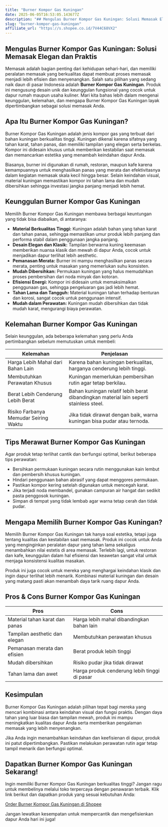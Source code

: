 ```yaml
---
title: "Burner Kompor Gas Kuningan"
date: 2025-06-05T16:53:05.143677Z
description: "## Mengulas Burner Kompor Gas Kuningan: Solusi Memasak Elegan dan Praktis..."
slug: "burner-kompor-gas-kuningan"
affiliate_url: "https://s.shopee.co.id/7V44C68VX2"
---
```

## Mengulas Burner Kompor Gas Kuningan: Solusi Memasak Elegan dan Praktis

Memasak adalah bagian penting dari kehidupan sehari-hari, dan memiliki peralatan memasak yang berkualitas dapat membuat proses memasak menjadi lebih efisien dan menyenangkan. Salah satu pilihan yang sedang naik daun di pasar Indonesia adalah **Burner Kompor Gas Kuningan**. Produk ini mengusung desain unik dan keunggulan fungsional yang cocok untuk dapur rumah maupun usaha kuliner. Mari kita bahas lebih dalam mengenai keunggulan, kelemahan, dan mengapa Burner Kompor Gas Kuningan layak dipertimbangkan sebagai solusi memasak Anda.

## Apa Itu Burner Kompor Gas Kuningan?

Burner Kompor Gas Kuningan adalah jenis kompor gas yang terbuat dari bahan kuningan berkualitas tinggi. Kuningan dikenal karena sifatnya yang tahan karat, tahan panas, dan memiliki tampilan yang elegan serta berkelas. Kompor ini didesain khusus untuk memberikan kestabilan saat memasak dan memancarkan estetika yang menambah keindahan dapur Anda.

Biasanya, burner ini digunakan di rumah, restoran, maupun kafe karena kemampuannya untuk menghasilkan panas yang merata dan efektivitasnya dalam kegiatan memasak skala kecil hingga besar. Selain keindahan visual, material kuningan memastikan kompor ini tahan lama dan mudah dibersihkan sehingga investasi jangka panjang menjadi lebih hemat.

## Keunggulan Burner Kompor Gas Kuningan

Memilih Burner Kompor Gas Kuningan membawa berbagai keuntungan yang tidak bisa diabaikan, di antaranya:

- **Material Berkualitas Tinggi:** Kuningan adalah bahan yang tahan karat dan tahan panas, sehingga memastikan umur produk lebih panjang dan performa stabil dalam penggunaan jangka panjang.
- **Desain Elegan dan Klasik:** Tampilan berwarna kuning keemasan memberikan nuansa klasik dan mewah di dapur Anda, cocok untuk menjadikan dapur terlihat lebih aesthetic.
- **Pemanasan Merata:** Burner ini mampu menghasilkan panas secara merata, penting untuk masakan yang memerlukan suhu konsisten.
- **Mudah Dibersihkan:** Permukaan kuningan yang halus memudahkan proses pembersihan dari noda minyak dan kotoran.
- **Efisiensi Energi:** Kompor ini didesain untuk memaksimalkan penggunaan gas, sehingga pengeluaran gas jadi lebih hemat.
- **Tahan Lama dan Tangguh:** Material kuningan tahan terhadap benturan dan korosi, sangat cocok untuk penggunaan intensif.
- **Mudah dalam Perawatan:** Kuningan mudah dibersihkan dan tidak mudah karat, mengurangi biaya perawatan.

## Kelemahan Burner Kompor Gas Kuningan

Selain keunggulan, ada beberapa kelemahan yang perlu Anda pertimbangkan sebelum memutuskan untuk membeli:

| Kelemahan                           | Penjelasan                                              |
|-------------------------------------|---------------------------------------------------------|
| Harga Lebih Mahal dari Bahan Lain | Karena bahan kuningan berkualitas, harganya cenderung lebih tinggi. |
| Membutuhkan Perawatan Khusus       | Kuningan memerlukan pembersihan rutin agar tetap berkilau. |
| Berat Lebih Cenderung Lebih Berat   | Bahan kuningan relatif lebih berat dibandingkan material lain seperti stainless steel. |
| Risiko Farbanya Memudar Seiring Waktu | Jika tidak dirawat dengan baik, warna kuningan bisa pudar atau ternoda. |

## Tips Merawat Burner Kompor Gas Kuningan

Agar produk tetap terlihat cantik dan berfungsi optimal, berikut beberapa tips perawatan:

- Bersihkan permukaan kuningan secara rutin menggunakan kain lembut dan pembersih khusus kuningan.
- Hindari penggunaan bahan abrasif yang dapat menggores permukaan.
- Pastikan kompor kering setelah digunakan untuk mencegah karat.
- Jika terjadi noda membandel, gunakan campuran air hangat dan sedikit pasta penggosok kuningan.
- Simpan di tempat yang tidak lembab agar warna tetap cerah dan tidak pudar.

## Mengapa Memilih Burner Kompor Gas Kuningan?

Memilih Burner Kompor Gas Kuningan tak hanya soal estetika, tetapi juga tentang kualitas dan kestabilan saat memasak. Produk ini cocok untuk Anda yang menginginkan peralatan dapur yang tahan lama sekaligus menambahkan nilai estetis di area memasak. Terlebih lagi, untuk restoran dan kafe, keunggulan dalam hal efisiensi dan keawetan sangat vital untuk menjaga konsistensi kualitas masakan.

Produk ini juga cocok untuk mereka yang menghargai keindahan klasik dan ingin dapur terlihat lebih menarik. Kombinasi material kuningan dan desain yang matang pasti akan menambah daya tarik ruang dapur Anda.

## Pros & Cons Burner Kompor Gas Kuningan

| **Pros** | **Cons** |
|------------------------------|------------------------------|
| Material tahan karat dan panas | Harga lebih mahal dibandingkan bahan lain |
| Tampilan aesthetic dan elegan | Membutuhkan perawatan khusus |
| Pemanasan merata dan efisien | Berat produk lebih tinggi |
| Mudah dibersihkan | Risiko pudar jika tidak dirawat |
| Tahan lama dan awet | Harga produk cenderung lebih tinggi di pasar |

## Kesimpulan

Burner Kompor Gas Kuningan adalah pilihan tepat bagi mereka yang mencari kombinasi antara keindahan visual dan fungsi praktis. Dengan daya tahan yang luar biasa dan tampilan mewah, produk ini mampu meningkatkan kualitas dapur Anda serta memberikan pengalaman memasak yang lebih menyenangkan.

Jika Anda ingin menambahkan keindahan dan keefisienan di dapur, produk ini patut dipertimbangkan. Pastikan melakukan perawatan rutin agar tetap tampil menarik dan berfungsi optimal.

## Dapatkan Burner Kompor Gas Kuningan Sekarang!

Ingin memiliki Burner Kompor Gas Kuningan berkualitas tinggi? Jangan ragu untuk membelinya melalui toko terpercaya dengan penawaran terbaik. Klik link berikut dan dapatkan produk yang sesuai kebutuhan Anda:

[Order Burner Kompor Gas Kuningan di Shopee](https://s.shopee.co.id/7V44C68VX2)

Jangan lewatkan kesempatan untuk mempercantik dan mengefisienkan dapur Anda hari ini juga!